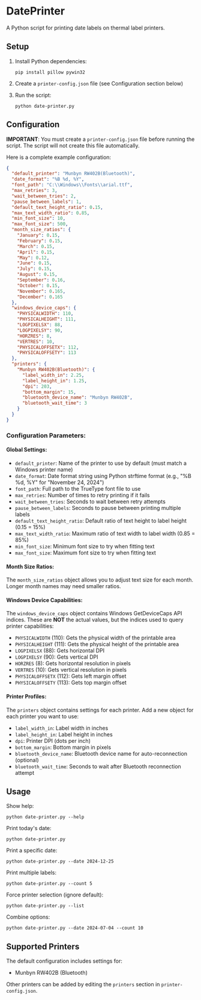 # DatePrinter

A Python script for printing date labels on thermal label printers.

## Setup

1. Install Python dependencies:
   ```
   pip install pillow pywin32
   ```

2. Create a `printer-config.json` file (see Configuration section below)

3. Run the script:
   ```
   python date-printer.py
   ```

## Configuration

**IMPORTANT**: You must create a `printer-config.json` file before running the script. The script will not create this file automatically.

Here is a complete example configuration:

```json
{
  "default_printer": "Munbyn RW402B(Bluetooth)",
  "date_format": "%B %d, %Y",
  "font_path": "C:\\Windows\\Fonts\\arial.ttf",
  "max_retries": 3,
  "wait_between_tries": 2,
  "pause_between_labels": 1,
  "default_text_height_ratio": 0.15,
  "max_text_width_ratio": 0.85,
  "min_font_size": 10,
  "max_font_size": 500,
  "month_size_ratios": {
    "January": 0.15,
    "February": 0.15,
    "March": 0.15,
    "April": 0.15,
    "May": 0.12,
    "June": 0.15,
    "July": 0.15,
    "August": 0.15,
    "September": 0.16,
    "October": 0.15,
    "November": 0.165,
    "December": 0.165
  },
  "windows_device_caps": {
    "PHYSICALWIDTH": 110,
    "PHYSICALHEIGHT": 111,
    "LOGPIXELSX": 88,
    "LOGPIXELSY": 90,
    "HORZRES": 8,
    "VERTRES": 10,
    "PHYSICALOFFSETX": 112,
    "PHYSICALOFFSETY": 113
  },
  "printers": {
    "Munbyn RW402B(Bluetooth)": {
      "label_width_in": 2.25,
      "label_height_in": 1.25,
      "dpi": 203,
      "bottom_margin": 15,
      "bluetooth_device_name": "Munbyn RW402B",
      "bluetooth_wait_time": 3
    }
  }
}
```

### Configuration Parameters:

#### Global Settings:
- `default_printer`: Name of the printer to use by default (must match a Windows printer name)
- `date_format`: Date format string using Python strftime format (e.g., "%B %d, %Y" for "November 24, 2024")
- `font_path`: Full path to the TrueType font file to use
- `max_retries`: Number of times to retry printing if it fails
- `wait_between_tries`: Seconds to wait between retry attempts
- `pause_between_labels`: Seconds to pause between printing multiple labels
- `default_text_height_ratio`: Default ratio of text height to label height (0.15 = 15%)
- `max_text_width_ratio`: Maximum ratio of text width to label width (0.85 = 85%)
- `min_font_size`: Minimum font size to try when fitting text
- `max_font_size`: Maximum font size to try when fitting text

#### Month Size Ratios:
The `month_size_ratios` object allows you to adjust text size for each month. Longer month names may need smaller ratios.

#### Windows Device Capabilities:
The `windows_device_caps` object contains Windows GetDeviceCaps API indices. These are **NOT** the actual values, but the indices used to query printer capabilities:
- `PHYSICALWIDTH` (110): Gets the physical width of the printable area
- `PHYSICALHEIGHT` (111): Gets the physical height of the printable area  
- `LOGPIXELSX` (88): Gets horizontal DPI
- `LOGPIXELSY` (90): Gets vertical DPI
- `HORZRES` (8): Gets horizontal resolution in pixels
- `VERTRES` (10): Gets vertical resolution in pixels
- `PHYSICALOFFSETX` (112): Gets left margin offset
- `PHYSICALOFFSETY` (113): Gets top margin offset

#### Printer Profiles:
The `printers` object contains settings for each printer. Add a new object for each printer you want to use:
- `label_width_in`: Label width in inches
- `label_height_in`: Label height in inches
- `dpi`: Printer DPI (dots per inch)
- `bottom_margin`: Bottom margin in pixels
- `bluetooth_device_name`: Bluetooth device name for auto-reconnection (optional)
- `bluetooth_wait_time`: Seconds to wait after Bluetooth reconnection attempt

## Usage

Show help:
```
python date-printer.py --help
```

Print today's date:
```
python date-printer.py
```

Print a specific date:
```
python date-printer.py --date 2024-12-25
```

Print multiple labels:
```
python date-printer.py --count 5
```

Force printer selection (ignore default):
```
python date-printer.py --list
```

Combine options:
```
python date-printer.py --date 2024-07-04 --count 10
```

## Supported Printers

The default configuration includes settings for:
- Munbyn RW402B (Bluetooth)

Other printers can be added by editing the `printers` section in `printer-config.json`.